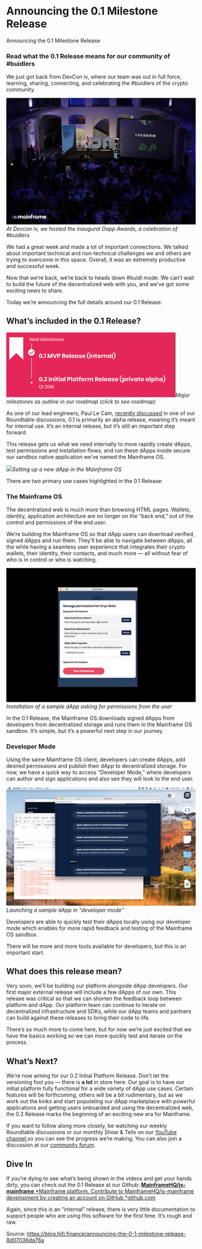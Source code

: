 
# Announcing the 0.1 Milestone Release

Announcing the 0.1 Milestone Release

### Read what the 0.1 Release means for our community of #buidlers

We just got back from DevCon iv, where our team was out in full force, learning, sharing, connecting, and celebrating the #buidlers of the crypto community.

![](../images/2018-11-07_announcing-the-0-1-milestone-release/0_z_RvQYYV18MgJFVw.jpg)*At Devcon iv, we hosted the inaugural Dapp Awards, a celebration of #buidlers*

We had a great week and made a lot of important connections. We talked about important technical and non-technical challenges we and others are trying to overcome in this space. Overall, it was an extremely productive and successful week.

Now that we’re back, we’re back to heads down #buidl mode. We can’t wait to build the future of the decentralized web with you, and we’ve got some exciting news to share.

Today we’re announcing the full details around our 0.1 Release.

## What’s included in the 0.1 Release?

![](../images/2018-11-07_announcing-the-0-1-milestone-release/1_b0OFZqqH_Zf87BdPdN8EoA.png)*Major milestones as outline in our roadmap (click to see roadmap)*

As one of our lead engineers, Paul Le Cam, [recently discussed](https://youtu.be/6JOP0hRsuQQ?t=102) in one of our Roundtable discussions, 0.1 is primarily an alpha release, meaning it’s meant for internal use. It’s an internal release, but it’s still an important step forward.

This release gets us what we need internally to more rapidly create dApps, test permissions and installation flows, and run these dApps inside secure our sandbox native application we’ve named the Mainframe OS.

![](../images/2018-11-07_announcing-the-0-1-milestone-release/1_DYx-5Ku_qkGZKBSfsJwFPg.png)*Setting up a new dApp in the Mainframe OS*

There are two primary use cases highlighted in the 0.1 Release:

### The Mainframe OS

The decentralized web is much more than browsing HTML pages. Wallets, identity, application architecture are no longer on the “back end,” out of the control and permissions of the end user.

We’re building the Mainframe OS so that dApp users can download verified, signed dApps and run them. They’ll be able to navigate between dApps, all the while having a seamless user experience that integrates their crypto wallets, their identity, their contacts, and much more — all without fear of who is in control or who is watching.

![](../images/2018-11-07_announcing-the-0-1-milestone-release/1_6QpWNKC_EPeD1h9n5VM3rg.png)*Installation of a sample dApp asking for permissions from the user*

In the 0.1 Release, the Mainframe OS downloads signed dApps from developers from decentralized storage and runs them in the Mainframe OS sandbox. It’s simple, but it’s a powerful next step in our journey.

### Developer Mode

Using the same Mainframe OS client, developers can create dApps, add desired permissions and publish their dApp to decentralized storage. For now, we have a quick way to access “Developer Mode,” where developers can author and sign applications and also see they will look to the end user.

![](../images/2018-11-07_announcing-the-0-1-milestone-release/1_OZgCbGkdmKX6qJk6JjZFlA.png)*Launching a sample dApp in “developer mode”*

Developers are able to quickly test their dApps locally using our developer mode which enables for more rapid feedback and testing of the Mainframe OS sandbox.

There will be more and more tools available for developers, but this is an important start.

## What does this release mean?

Very soon, we’ll be building our platform alongside dApp developers. Our first major external release will include a few dApps of our own. This release was critical so that we can shorten the feedback loop between platform and dApp. Our platform team can continue to iterate on decentralized infrastructure and SDKs, while our dApp teams and partners can build against these releases to bring their code to life.

There’s so much more to come here, but for now we’re just excited that we have the basics working so we can more quickly test and iterate on the process.

## What’s Next?

We’re now aiming for our 0.2 Initial Platform Release. Don’t let the versioning fool you — there is **a lot** in store here. Our goal is to have our initial platform fully functional for a wide variety of dApp use cases. Certain features will be forthcoming, others will be a bit rudimentary, but as we work out the kinks and start populating our dApp marketplace with powerful applications and getting users onboarded and using the decentralized web, the 0.2 Release marks the beginning of an exciting new era for Mainframe.

If you want to follow along more closely, be watching our weekly Roundtable discussions or our monthly Show & Tells on our [YouTube channel ](http://youtube.com/channel/UCOhQaYVAUypRWHucouG3Sjg/)so you can see the progress we’re making. You can also join a discussion at our [community forum](http://community.mainframe.com).

## Dive In

If you’re dying to see what’s being shown in the videos and get your hands dirty, you can check out the 0.1 Release at our Github:
[**MainframeHQ/js-mainframe**
*Mainframe platform. Contribute to MainframeHQ/js-mainframe development by creating an account on GitHub.*github.com](https://github.com/MainframeHQ/js-mainframe/releases)

Again, since this is an “internal” release, there is very little documentation to support people who are using this software for the first time. It’s rough and raw.


Source: https://blog.hifi.finance/announcing-the-0-1-milestone-release-8d07036da76a
